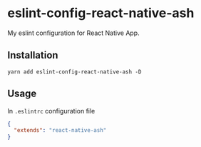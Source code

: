 # eslint-config-react-native-ash
My eslint configuration for React Native App.

## Installation

```
yarn add eslint-config-react-native-ash -D
```

## Usage

In `.eslintrc` configuration file

```json
{ 
  "extends": "react-native-ash"
} 
```
